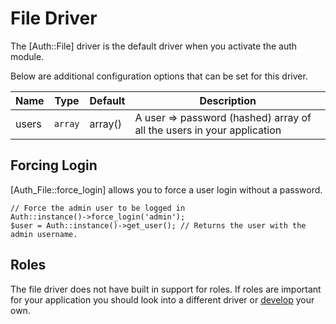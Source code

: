 # File Driver

The [Auth::File] driver is the default driver when you activate the auth module.

Below are additional configuration options that can be set for this driver.

Name | Type | Default | Description
-----|------|---------|-------------
users | `array` | array() | A user => password (hashed) array of all the users in your application

## Forcing Login

[Auth_File::force_login] allows you to force a user login without a password.

~~~
// Force the admin user to be logged in
Auth::instance()->force_login('admin');
$user = Auth::instance()->get_user(); // Returns the user with the admin username.
~~~

## Roles

The file driver does not have built in support for roles. If roles are important for your application you should look into a different driver or [develop](driver/develop) your own.